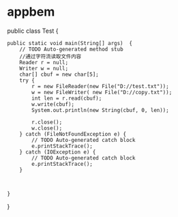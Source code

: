 # appbem
public class Test {

	public static void main(String[] args)  {
		// TODO Auto-generated method stub
		//通过字符流读取文件内容
		Reader r = null;
		Writer w = null;
		char[] cbuf = new char[5];
		try {
			r = new FileReader(new File("D://test.txt"));
			w = new FileWriter( new File("D://copy.txt"));
			int len = r.read(cbuf);
			w.write(cbuf);
			System.out.println(new String(cbuf, 0, len));
						
			r.close();
			w.close();
		} catch (FileNotFoundException e) {
			// TODO Auto-generated catch block
			e.printStackTrace();
		} catch (IOException e) {
			// TODO Auto-generated catch block
			e.printStackTrace();
		}
	


	}

}
